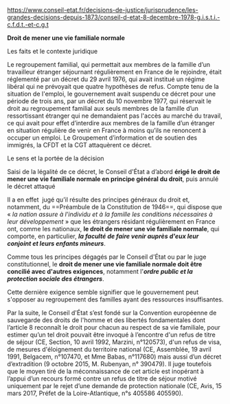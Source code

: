 https://www.conseil-etat.fr/decisions-de-justice/jurisprudence/les-grandes-decisions-depuis-1873/conseil-d-etat-8-decembre-1978-g.i.s.t.i.-c.f.d.t.-et-c.g.t

**Droit de mener une vie familiale normale**

Les faits et le contexte juridique

Le regroupement familial, qui permettait aux membres de la famille d’un travailleur étranger séjournant régulièrement en France de le rejoindre, était réglementé par un décret du 29 avril 1976, qui avait institué un régime libéral qui ne prévoyait que quatre hypothèses de refus. Compte tenu de la situation de l'emploi, le gouvernement avait suspendu ce décret pour une période de trois ans, par un décret du 10 novembre 1977, qui réservait le droit au regroupement familial aux seuls membres de la famille d’un ressortissant étranger qui ne demandaient pas l'accès au marché du travail, ce qui avait pour effet d’interdire aux membres de la famille d’un étranger en situation régulière de venir en France à moins qu’ils ne renoncent à occuper un emploi. Le Groupement d’information et de soutien des immigrés, la CFDT et la CGT attaquèrent ce décret.

Le sens et la portée de la décision

Saisi de la légalité de ce décret, le Conseil d'État a d’abord **érigé le droit de mener une vie familiale normale en principe général du droit**, puis annulé le décret attaqué 

Il a en effet  jugé qu’il résulte des principes généraux du droit et, notamment, du ==Préambule de la Constitution de 1946==, qui dispose que « *la nation assure à l'individu et à la famille les conditions nécessaires à leur développement* » que les étrangers résidant régulièrement en France ont, comme les nationaux, **le droit de mener une vie familiale normale**, qui comporte, en particulier, ***la faculté de faire venir auprès d'eux leur conjoint et leurs enfants mineurs***.

Comme tous les principes dégagés par le Conseil d'État ou par le juge constitutionnel, le **droit de mener une vie familiale normale doit être concilié avec d'autres exigences**, notamment l'***ordre public et la protection sociale des étrangers***. 

Cette dernière exigence semble signifier que le gouvernement peut s'opposer au regroupement des familles ayant des ressources insuffisantes.

Par la suite, le Conseil d'État s’est fondé sur la Convention européenne de sauvegarde des droits de l'homme et des libertés fondamentales dont l’article 8 reconnaît le droit pour chacun au respect de sa vie familiale, pour estimer qu’un tel droit pouvait être invoqué à l’encontre d'un refus de titre de séjour (CE, Section, 10 avril 1992, Marzini, n°120573), d'un refus de visa, de mesures d'éloignement du territoire national (CE, Assemblée, 19 avril 1991, Belgacem, n°107470, et Mme Babas, n°117680) mais aussi d’un décret d’extradition (9 octobre 2015, M. Rubenyan, n° 390479). Il juge toutefois que le moyen tiré de la méconnaissance de cet article est inopérant à l’appui d’un recours formé contre un refus de titre de séjour motivé uniquement par le rejet d’une demande de protection nationale (CE, Avis, 15 mars 2017, Préfet de la Loire-Atlantique, n°s 405586 405590).